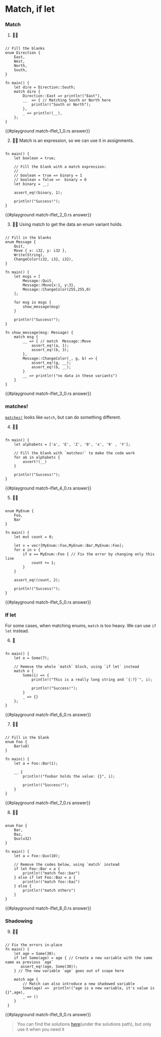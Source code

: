 # Match, if let

### Match

1. 🌟🌟

```rust,editable

// Fill the blanks
enum Direction {
    East,
    West,
    North,
    South,
}

fn main() {
    let dire = Direction::South;
    match dire {
        Direction::East => println!("East"),
        __  => { // Matching South or North here
            println!("South or North");
        },
        _ => println!(__),
    };
}
```

{{#playground match-iflet_1_0.rs answer}}

2. 🌟🌟 Match is an expression, so we can use it in assignments.

```rust,editable

fn main() {
    let boolean = true;

    // Fill the blank with a match expression:
    //
    // boolean = true => binary = 1
    // boolean = false =>  binary = 0
    let binary = __;

    assert_eq!(binary, 1);

    println!("Success!");
}
```

{{#playground match-iflet_2_0.rs answer}}

3. 🌟🌟 Using match to get the data an enum variant holds.

```rust,editable

// Fill in the blanks
enum Message {
    Quit,
    Move { x: i32, y: i32 },
    Write(String),
    ChangeColor(i32, i32, i32),
}

fn main() {
    let msgs = [
        Message::Quit,
        Message::Move{x:1, y:3},
        Message::ChangeColor(255,255,0)
    ];

    for msg in msgs {
        show_message(msg)
    }

    println!("Success!");
}

fn show_message(msg: Message) {
    match msg {
        __ => { // match  Message::Move
            assert_eq!(a, 1);
            assert_eq!(b, 3);
        },
        Message::ChangeColor(_, g, b) => {
            assert_eq!(g, __);
            assert_eq!(b, __);
        }
        __ => println!("no data in these variants")
    }
}
```

{{#playground match-iflet_3_0.rs answer}}

### matches!

[`matches!`](https://doc.rust-lang.org/stable/core/macro.matches.html) looks like `match`, but can do something different.

4. 🌟🌟

```rust,editable

fn main() {
    let alphabets = ['a', 'E', 'Z', '0', 'x', '9' , 'Y'];

    // Fill the blank with `matches!` to make the code work
    for ab in alphabets {
        assert!(__)
    }

    println!("Success!");
}
```

{{#playground match-iflet_4_0.rs answer}}

5. 🌟🌟

```rust,editable

enum MyEnum {
    Foo,
    Bar
}

fn main() {
    let mut count = 0;

    let v = vec![MyEnum::Foo,MyEnum::Bar,MyEnum::Foo];
    for e in v {
        if e == MyEnum::Foo { // Fix the error by changing only this line
            count += 1;
        }
    }

    assert_eq!(count, 2);

    println!("Success!");
}
```

{{#playground match-iflet_5_0.rs answer}}

### If let

For some cases, when matching enums, `match` is too heavy. We can use `if let` instead.

6. 🌟

```rust,editable

fn main() {
    let o = Some(7);

    // Remove the whole `match` block, using `if let` instead
    match o {
        Some(i) => {
            println!("This is a really long string and `{:?}`", i);

            println!("Success!");
        }
        _ => {}
    };
}
```

{{#playground match-iflet_6_0.rs answer}}

7. 🌟🌟

```rust,editable

// Fill in the blank
enum Foo {
    Bar(u8)
}

fn main() {
    let a = Foo::Bar(1);

    __ {
        println!("foobar holds the value: {}", i);

        println!("Success!");
    }
}
```

{{#playground match-iflet_7_0.rs answer}}

8. 🌟🌟

```rust,editable

enum Foo {
    Bar,
    Baz,
    Qux(u32)
}

fn main() {
    let a = Foo::Qux(10);

    // Remove the codes below, using `match` instead
    if let Foo::Bar = a {
        println!("match foo::bar")
    } else if let Foo::Baz = a {
        println!("match foo::baz")
    } else {
        println!("match others")
    }
}
```

{{#playground match-iflet_8_0.rs answer}}

### Shadowing

9. 🌟🌟

```rust,editable

// Fix the errors in-place
fn main() {
    let age = Some(30);
    if let Some(age) = age { // Create a new variable with the same name as previous `age`
       assert_eq!(age, Some(30));
    } // The new variable `age` goes out of scope here

    match age {
        // Match can also introduce a new shadowed variable
        Some(age) =>  println!("age is a new variable, it's value is {}",age),
        _ => ()
    }
 }
```

{{#playground match-iflet_9_0.rs answer}}

> You can find the solutions [here](https://github.com/sunface/rust-by-practice)(under the solutions path), but only use it when you need it
